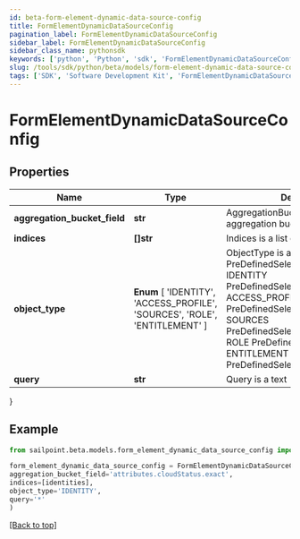 ```yaml
---
id: beta-form-element-dynamic-data-source-config
title: FormElementDynamicDataSourceConfig
pagination_label: FormElementDynamicDataSourceConfig
sidebar_label: FormElementDynamicDataSourceConfig
sidebar_class_name: pythonsdk
keywords: ['python', 'Python', 'sdk', 'FormElementDynamicDataSourceConfig', 'BetaFormElementDynamicDataSourceConfig'] 
slug: /tools/sdk/python/beta/models/form-element-dynamic-data-source-config
tags: ['SDK', 'Software Development Kit', 'FormElementDynamicDataSourceConfig', 'BetaFormElementDynamicDataSourceConfig']
---
```


# FormElementDynamicDataSourceConfig


## Properties

Name | Type | Description | Notes
------------ | ------------- | ------------- | -------------
**aggregation_bucket_field** | **str** | AggregationBucketField is the aggregation bucket field name | [optional] 
**indices** | **[]str** | Indices is a list of indices to use | [optional] 
**object_type** |  **Enum** [  'IDENTITY',    'ACCESS_PROFILE',    'SOURCES',    'ROLE',    'ENTITLEMENT' ] | ObjectType is a PreDefinedSelectOption value IDENTITY PreDefinedSelectOptionIdentity ACCESS_PROFILE PreDefinedSelectOptionAccessProfile SOURCES PreDefinedSelectOptionSources ROLE PreDefinedSelectOptionRole ENTITLEMENT PreDefinedSelectOptionEntitlement | [optional] 
**query** | **str** | Query is a text | [optional] 
}

## Example

```python
from sailpoint.beta.models.form_element_dynamic_data_source_config import FormElementDynamicDataSourceConfig

form_element_dynamic_data_source_config = FormElementDynamicDataSourceConfig(
aggregation_bucket_field='attributes.cloudStatus.exact',
indices=[identities],
object_type='IDENTITY',
query='*'
)

```
[[Back to top]](#) 

